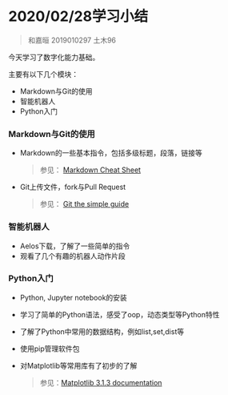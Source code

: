 # 2020/02/28学习小结
>  和嘉晅 2019010297 土木96

今天学习了数字化能力基础。

主要有以下几个模块：

* Markdown与Git的使用
* 智能机器人
* Python入门

### Markdown与Git的使用

* Markdown的一些基本指令，包括多级标题，段落，链接等
  
    > 参见： [Markdown Cheat Sheet](https://www.markdownguide.org/cheat-sheet/)

* Git上传文件，fork与Pull Request

  > 参见： [Git the simple guide](http://rogerdudler.github.io/git-guide/)

### 智能机器人

* Aelos下载，了解了一些简单的指令
* 观看了几个有趣的机器人动作片段
### Python入门

* Python, Jupyter notebook的安装
* 学习了简单的Python语法，感受了oop，动态类型等Python特性
* 了解了Python中常用的数据结构，例如list,set,dist等
* 使用pip管理软件包
* 对Matplotlib等常用库有了初步的了解
	
	> 参见：[Matplotlib 3.1.3 documentation](https://matplotlib.org/)